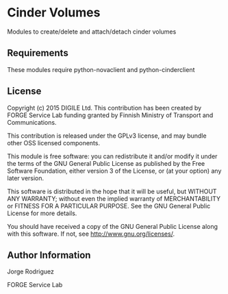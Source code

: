 Cinder Volumes
==============

Modules to create/delete and attach/detach cinder volumes

Requirements
------------

These modules require python-novaclient and python-cinderclient

License
-------

Copyright (c) 2015 DIGILE Ltd.
This contribution has been created by FORGE Service Lab funding granted by
Finnish Ministry of Transport and Communications.

This contribution is released under the GPLv3 license, and may bundle other
OSS licensed components.

This module is free software: you can redistribute it and/or modify
it under the terms of the GNU General Public License as published by
the Free Software Foundation, either version 3 of the License, or
(at your option) any later version.

This software is distributed in the hope that it will be useful,
but WITHOUT ANY WARRANTY; without even the implied warranty of
MERCHANTABILITY or FITNESS FOR A PARTICULAR PURPOSE.  See the
GNU General Public License for more details.

You should have received a copy of the GNU General Public License
along with this software.  If not, see <http://www.gnu.org/licenses/>.

Author Information
------------------

Jorge Rodriguez

FORGE Service Lab
